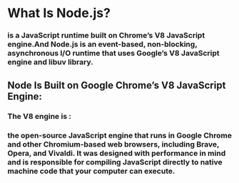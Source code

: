# What Is Node.js?
### is a JavaScript runtime built on Chrome’s V8 JavaScript engine.And Node.js is an event-based, non-blocking, asynchronous I/O runtime that uses Google’s V8 JavaScript engine and libuv library.

## Node Is Built on Google Chrome’s V8 JavaScript Engine:
### The V8 engine is :
### the open-source JavaScript engine that runs in Google Chrome and other Chromium-based web browsers, including Brave, Opera, and Vivaldi. It was designed with performance in mind and is responsible for compiling JavaScript directly to native machine code that your computer can execute.
